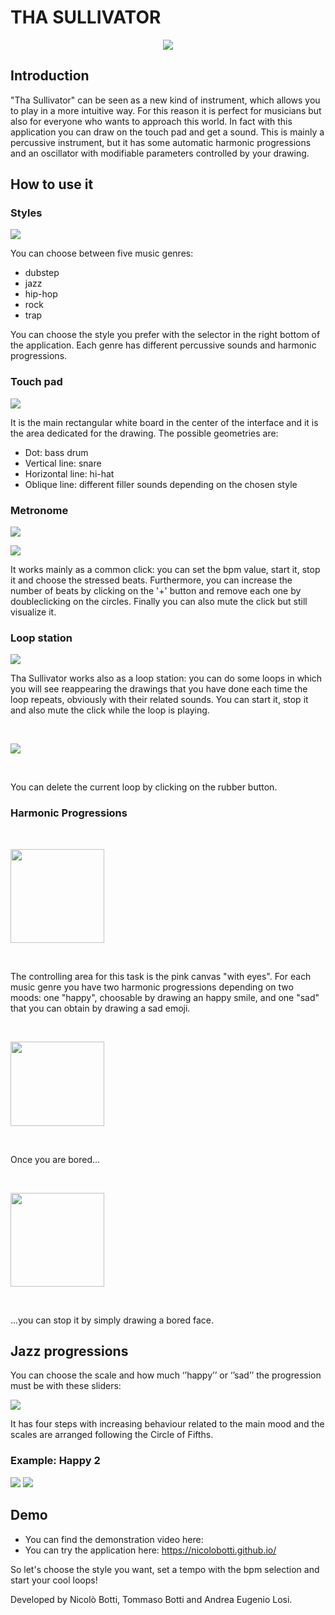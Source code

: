 # THA SULLIVATOR 
<p align="center"> <img src="Images/Screenshot (25).png" > </p>

## Introduction

"Tha Sullivator" can be seen as a new kind of instrument, which allows you to play in a more intuitive way. For this reason it is perfect for musicians but also for everyone who wants to approach this world.
In fact with this application you can draw on the touch pad and get a sound.
This is mainly a percussive instrument, but it has some automatic harmonic progressions and an oscillator with modifiable parameters controlled by your drawing. 


## How to use it 

### Styles

<p> <img src="Images/Immagine1.png" > </p>

You can choose between five music genres:
- dubstep
- jazz
- hip-hop
- rock
- trap

You can choose the style you prefer with the selector in the right bottom of the application. Each genre has different percussive sounds and harmonic progressions.

### Touch pad

<p> <img src="Images/Immagine2.png" > </p>

It is the main rectangular white board in the center of the interface and it is the area dedicated for the drawing.
The possible geometries are: 
- Dot: bass drum
- Vertical line: snare
- Horizontal line: hi-hat
- Oblique line: different filler sounds depending on the chosen style

### Metronome 

<p> <img src="Images/Immagine4.png" > </p> <p> <img src="Images/Immagine3.png" > </p>

It works mainly as a common click: you can set the bpm value, start it, stop it and choose the stressed beats. Furthermore, you can increase the number of beats by clicking on the '+' button and remove each one by doubleclicking on the circles. Finally you can also mute the click but still visualize it.

### Loop station 

<p> <img src="Images/Immagine5.png" > </p>

Tha Sullivator works also as a loop station: you can do some loops in which you will see reappearing the drawings that you have done each time the loop repeats, obviously with their related sounds. You can start it, stop it and also mute the click while the loop is playing.

<br>

<p> <img src="Images/Immagine6.png" > </p>

<br>

You can delete the current loop by clicking on the rubber button.

### Harmonic Progressions

<br>

<p> <img width="150" height="150" src="Images/Immagine7.png" > </p>

<br>

The controlling area for this task is the pink canvas "with eyes".
For each music genre you have two harmonic progressions depending on two moods: one "happy", choosable by drawing an happy smile, and one "sad" that you can obtain by drawing a sad emoji.

<br>

<p> <img width="150" height="135" src="Images/Immagine8.png" > </p>

<br>

Once you are bored...

<br>

<p> <img width="150" height="150" src="Images/Immagine9.png" > </p>

<br>

...you can stop it by simply drawing a bored face.

## Jazz progressions
You can choose the scale and how much ‘’happy’’ or ‘’sad’’ the progression must be with these sliders:

<p> <img src="Images/Screenshot (15).png" > </p>

It has four steps with increasing behaviour related to the main mood and the scales are arranged following the Circle of Fifths.
### Example: Happy 2
<p> <img src="Images/Screenshot (16).png" > <img src="Images/Screenshot (18).png" > </p>

## Demo

- You can find the demonstration video here:
- You can try the application here: https://nicolobotti.github.io/

So let's choose the style you want, set a tempo with the bpm selection and start your cool loops!

Developed by Nicolò Botti, Tommaso Botti and Andrea Eugenio Losi.

